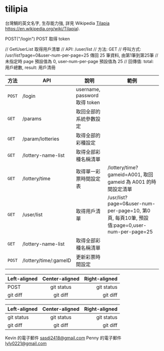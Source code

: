 
# tilipia
台灣鯛的英文名字, 生存能力強, 詳見 Wikipedia [Tilapia]() https://en.wikipedia.org/wiki/Tilapia).


POST("/login")
POST 取得 token

// GetUserList 取得用戶清單
// API: /user/list
// 方法: GET
// 呼叫方式: /usr/list?page=0&user-num-per-page=25 傳回 25 筆資料, 由第1筆到第25筆
// 未指定時 page 預設值為 0, user-num-per-page 預設值為 25
// 回傳值: total: 用戶總數, result: 用戶清冊

| 方法 | API | 說明 | 範例 |
| --- | --- | --- | --- |
| `POST` | /login | username, password 取得 token ||
| `GET` | /params | 取回全部的系統參數設定 ||
| `GET` | /param/lotteries | 取得全部的彩種設定 ||
| `GET` | /lottery-name-list | 取得全部彩種名稱清單 ||
| `GET` | /lottery/time | 取得單一彩票時間設定表 | /lottery/time?gameid=A001, 取回 gameid 為 A001 的時間設定清單 |
| `GET` | /user/list | 取得用戶清單 | /usr/list?page=0&user-num-per-page=10, 第0頁, 每頁10筆, 預設值:page=0,user-num-per-page=25|
| `GET` | /lottery-name-list | 取得全部彩種名稱清單 ||
| `POST` | /lottery/time/:gameID | 更新彩票時間設定 ||






| Left-aligned | Center-aligned | Right-aligned |
| :---         |     :---:      |          ---: |
| POST   | git status     | git status    |
| git diff     | git diff       | git diff      |


| Left-aligned | Center-aligned | Right-aligned |
| :---         |     :---:      |          ---: |
| git status   | git status     | git status    |
| git diff     | git diff       | git diff      |

Kevin 的電子郵件 sasdj2418@gmail.com
Penny 的電子郵件 lyly0221@gmail.com


